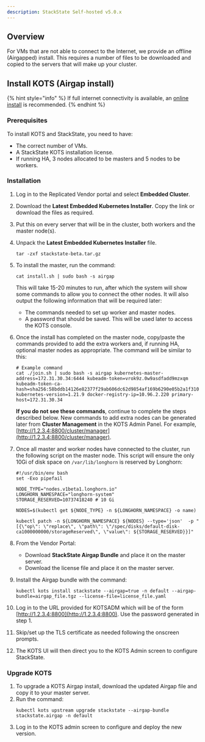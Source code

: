 ```yaml
---
description: StackState Self-hosted v5.0.x 
---
```


## Overview

For VMs that are not able to connect to the Internet, we provide an offline (Airgapped) install. This requires a number of files to be downloaded and copied to the servers that will make up your cluster.

## Install KOTS (Airgap install)

{% hint style="info" %}
If full internet connectivity is available, an [online install](/setup/install-stackstate/kots-install/install_stackstate.md) is recommended.
{% endhint %}

### Prerequisites

To install KOTS and StackState, you need to have:

- The correct number of VMs.
- A StackState KOTS installation license.
- If running HA, 3 nodes allocated to be masters and 5 nodes to be workers.


### Installation

1. Log in to the Replicated Vendor portal and select **Embedded Cluster**.
1. Download the **Latest Embedded Kubernetes Installer**. Copy the link or download the files as required.
1. Put this on every server that will be in the cluster, both workers and the master node(s).
1. Unpack the **Latest Embedded Kubernetes Installer** file.
   ```
   tar -zxf stackstate-beta.tar.gz
   ```

1. To install the master, run the command:
   ```
   cat install.sh | sudo bash -s airgap
   ```

   This will take 15-20 minutes to run, after which the system will show some commands to allow you to connect the other nodes. It will also output the following information that will be required later:
   - The commands needed to set up worker and master nodes.
   - A password that should be saved. This will be used later to access the KOTS console.
     
1. Once the install has completed on the master node, copy/paste the commands provided to add the extra workers and, if running HA, optional master nodes as appropriate. The command will be similar to this:
   ```
   # Example command
   cat ./join.sh | sudo bash -s airgap kubernetes-master-address=172.31.30.34:6444 kubeadm-token=vrok9z.0w9asdfadd9mzxqm kubeadm-token-ca-hash=sha256:58bddb14126e82377f29ab606dc62d9854af169b6290e05b2a1f310ed1e75d38 kubernetes-version=1.21.9 docker-registry-ip=10.96.2.220 primary-host=172.31.30.34
   ```

   **If you do not see these commands**, continue to complete the steps described below. New commands to add extra nodes can be generated later from **Cluster Management** in the KOTS Admin Panel. For example, [http://1.2.3.4:8800/cluster/manager](http://1.2.3.4:8800/cluster/manager).

1. Once all master and worker nodes have connected to the cluster, run the following script on the master node. This script will ensure the only 10Gi of disk space on `/var/lib/longhorn` is reserved by Longhorn:
   ```
   #!/usr/bin/env bash
   set -Exo pipefail

   NODE_TYPE="nodes.v1beta1.longhorn.io"
   LONGHORN_NAMESPACE="longhorn-system"
   STORAGE_RESERVED=10737418240 # 10 Gi

   NODES=$(kubectl get ${NODE_TYPE} -n ${LONGHORN_NAMESPACE} -o name)

   kubectl patch -n ${LONGHORN_NAMESPACE} ${NODES} --type='json'  -p "[{\"op\": \"replace\", \"path\": \"/spec/disks/default-disk-ca1000000000/storageReserved\", \"value\": ${STORAGE_RESERVED}}]"
   ```  

1. From the Vendor Portal: 
   - Download **StackState Airgap Bundle** and place it on the master server. 
   - Download the license file and place it on the master server.

1. Install the Airgap bundle with the command:

   ```
   kubectl kots install stackstate --airgap=true -n default --airgap-bundle=airgap_file.tgz --license-file=license_file.yaml
   ```
  
1. Log in to the URL provided for KOTSADM which will be of the form [http://1.2.3.4:8800](http://1.2.3.4:8800). Use the password generated in step 1.

1. Skip/set up the TLS certificate as needed following the onscreen prompts.

1. The KOTS UI will then direct you to the KOTS Admin screen to configure StackState.
   
### Upgrade KOTS

1. To upgrade a KOTS Airgap install, download the updated Airgap file and copy it to your master server.
1. Run the command:
   ```
   kubectl kots upstream upgrade stackstate --airgap-bundle stackstate.airgap -n default
   ```
1. Log in to the KOTS admin screen to configure and deploy the new version.